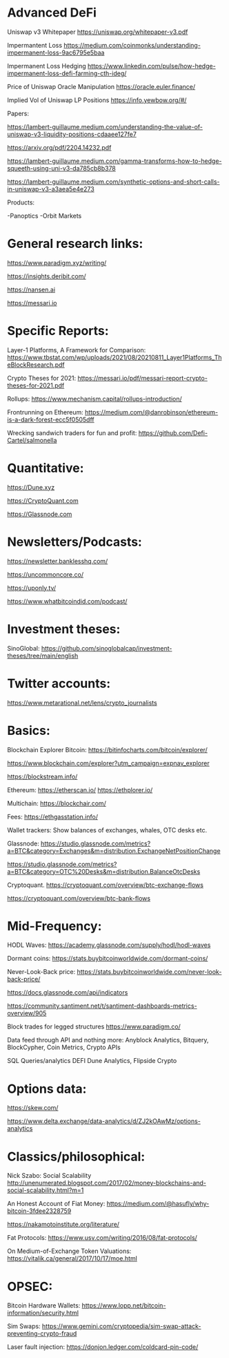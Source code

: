 # Advanced DeFi 

Uniswap v3 Whitepaper
https://uniswap.org/whitepaper-v3.pdf

Impermantent Loss
https://medium.com/coinmonks/understanding-impermanent-loss-9ac6795e5baa

Impermanent Loss Hedging
https://www.linkedin.com/pulse/how-hedge-impermanent-loss-defi-farming-cth-ideg/


Price of Uniswap Oracle Manipulation
https://oracle.euler.finance/

Implied Vol of Uniswap LP Positions
https://info.yewbow.org/#/

Papers:

https://lambert-guillaume.medium.com/understanding-the-value-of-uniswap-v3-liquidity-positions-cdaaee127fe7

https://arxiv.org/pdf/2204.14232.pdf

https://lambert-guillaume.medium.com/gamma-transforms-how-to-hedge-squeeth-using-uni-v3-da785cb8b378

https://lambert-guillaume.medium.com/synthetic-options-and-short-calls-in-uniswap-v3-a3aea5e4e273

Products:

-Panoptics
-Orbit Markets


# General research links:

https://www.paradigm.xyz/writing/

https://insights.deribit.com/

https://nansen.ai

https://messari.io


# Specific Reports:
Layer-1 Platforms, A Framework for Comparison: https://www.tbstat.com/wp/uploads/2021/08/20210811_Layer1Platforms_TheBlockResearch.pdf

Crypto Theses for 2021: https://messari.io/pdf/messari-report-crypto-theses-for-2021.pdf

Rollups: https://www.mechanism.capital/rollups-introduction/

Frontrunning on Ethereum: https://medium.com/@danrobinson/ethereum-is-a-dark-forest-ecc5f0505dff

Wrecking sandwich traders for fun and profit: https://github.com/Defi-Cartel/salmonella

# Quantitative:
https://Dune.xyz

https://CryptoQuant.com

https://Glassnode.com


# Newsletters/Podcasts:
https://newsletter.banklesshq.com/

https://uncommoncore.co/

https://uponly.tv/

https://www.whatbitcoindid.com/podcast/

# Investment theses:
SinoGlobal: https://github.com/sinoglobalcap/investment-theses/tree/main/english


# Twitter accounts:

https://www.metarational.net/lens/crypto_journalists

# Basics:
Blockchain Explorer
Bitcoin: https://bitinfocharts.com/bitcoin/explorer/

https://www.blockchain.com/explorer?utm_campaign=expnav_explorer

https://blockstream.info/

Ethereum: https://etherscan.io/
https://ethplorer.io/

Multichain: https://blockchair.com/

Fees:
https://ethgasstation.info/

Wallet trackers:
Show balances of exchanges, whales, OTC desks etc.

Glassnode:
https://studio.glassnode.com/metrics?a=BTC&category=Exchanges&m=distribution.ExchangeNetPositionChange

https://studio.glassnode.com/metrics?a=BTC&category=OTC%20Desks&m=distribution.BalanceOtcDesks

Cryptoquant.
https://cryptoquant.com/overview/btc-exchange-flows

https://cryptoquant.com/overview/btc-bank-flows

# Mid-Frequency:

HODL Waves: https://academy.glassnode.com/supply/hodl/hodl-waves

Dormant coins: https://stats.buybitcoinworldwide.com/dormant-coins/

Never-Look-Back price: https://stats.buybitcoinworldwide.com/never-look-back-price/

https://docs.glassnode.com/api/indicators

https://community.santiment.net/t/santiment-dashboards-metrics-overview/905


Block trades for legged structures
https://www.paradigm.co/

Data feed through API and nothing more:
   Anyblock Analytics, Bitquery, BlockCypher, Coin Metrics, Crypto APIs
   
SQL Queries/analytics DEFI
Dune Analytics, Flipside Crypto

# Options data: 
https://skew.com/

https://www.delta.exchange/data-analytics/d/ZJ2kOAwMz/options-analytics

  


# Classics/philosophical:

Nick Szabo: Social Scalability http://unenumerated.blogspot.com/2017/02/money-blockchains-and-social-scalability.html?m=1

An Honest Account of Fiat Money: https://medium.com/@hasufly/why-bitcoin-3fdee2328759

https://nakamotoinstitute.org/literature/

Fat Protocols: https://www.usv.com/writing/2016/08/fat-protocols/

On Medium-of-Exchange Token Valuations: https://vitalik.ca/general/2017/10/17/moe.html



# OPSEC:
Bitcoin Hardware Wallets: https://www.lopp.net/bitcoin-information/security.html

Sim Swaps: https://www.gemini.com/cryptopedia/sim-swap-attack-preventing-crypto-fraud

Laser fault injection: https://donjon.ledger.com/coldcard-pin-code/








